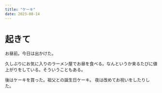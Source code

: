```yaml
---
title: "ケーキ"
date: 2023-08-14
---
```


# 起きて
お昼前。今日は出かけた。

久しぶりにお気に入りのラーメン屋でお昼を食べる。なんというか来るたびに値上がりをしている。そういうこともある。

後はケーキを買った。祖父との誕生日ケーキ。
夜は改めてお祝いをしたりした。